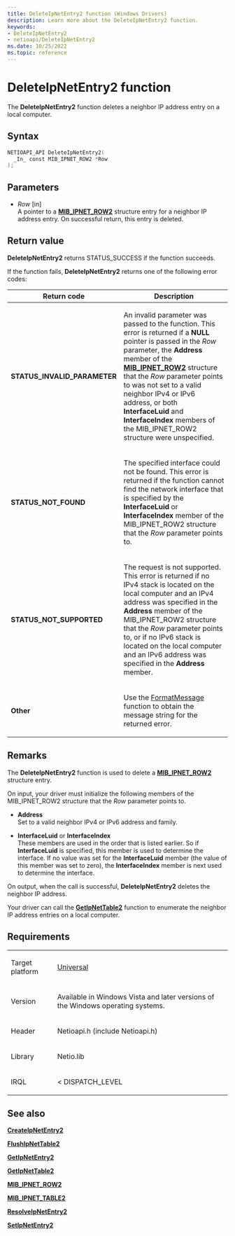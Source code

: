 ```yaml
---
title: DeleteIpNetEntry2 function (Windows Drivers)
description: Learn more about the DeleteIpNetEntry2 function.
keywords:
- DeleteIpNetEntry2
- netioapi/DeleteIpNetEntry2
ms.date: 10/25/2022
ms.topic: reference
---
```


# DeleteIpNetEntry2 function

The **DeleteIpNetEntry2** function deletes a neighbor IP address entry on a local computer.

## Syntax

``` c++
NETIOAPI_API DeleteIpNetEntry2(
  _In_ const MIB_IPNET_ROW2 *Row
);
```

## Parameters

- *Row* \[in\]  
   A pointer to a [**MIB\_IPNET\_ROW2**](mib-ipnet-row2.md) structure entry for a neighbor IP address entry. On successful return, this entry is deleted.

## Return value

**DeleteIpNetEntry2** returns STATUS\_SUCCESS if the function succeeds.

If the function fails, **DeleteIpNetEntry2** returns one of the following error codes:

<table>
<thead>
<tr class="header">
<th>Return code</th>
<th>Description</th>
</tr>
</thead>
<tbody>
<tr class="odd">
<td><strong>STATUS_INVALID_PARAMETER</strong></td>
<td><p>An invalid parameter was passed to the function. This error is returned if a <strong>NULL</strong> pointer is passed in the <em>Row</em> parameter, the <strong>Address</strong> member of the <a href="mib-ipnet-row2.md"><strong>MIB_IPNET_ROW2</strong></a> structure that the <em>Row</em> parameter points to was not set to a valid neighbor IPv4 or IPv6 address, or both <strong>InterfaceLuid</strong> and <strong>InterfaceIndex</strong> members of the MIB_IPNET_ROW2 structure were unspecified.</p></td>
</tr>
<tr class="even">
<td><strong>STATUS_NOT_FOUND</strong></td>
<td><p>The specified interface could not be found. This error is returned if the function cannot find the network interface that is specified by the <strong>InterfaceLuid</strong> or <strong>InterfaceIndex</strong> member of the MIB_IPNET_ROW2 structure that the <em>Row</em> parameter points to.</p></td>
</tr>
<tr class="odd">
<td><strong>STATUS_NOT_SUPPORTED</strong></td>
<td><p>The request is not supported. This error is returned if no IPv4 stack is located on the local computer and an IPv4 address was specified in the <strong>Address</strong> member of the MIB_IPNET_ROW2 structure that the <em>Row</em> parameter points to, or if no IPv6 stack is located on the local computer and an IPv6 address was specified in the <strong>Address</strong> member.</p></td>
</tr>
<tr class="even">
<td><strong>Other</strong></td>
<td><p>Use the <a href="/windows/win32/api/winbase/nf-winbase-formatmessage">FormatMessage</a> function to obtain the message string for the returned error.</p></td>
</tr>
</tbody>
</table>

## Remarks

The **DeleteIpNetEntry2** function is used to delete a [**MIB\_IPNET\_ROW2**](mib-ipnet-row2.md) structure entry.

On input, your driver must initialize the following members of the MIB\_IPNET\_ROW2 structure that the *Row* parameter points to.

- **Address**  
   Set to a valid neighbor IPv4 or IPv6 address and family.

- **InterfaceLuid** or **InterfaceIndex**  
   These members are used in the order that is listed earlier. So if **InterfaceLuid** is specified, this member is used to determine the interface. If no value was set for the **InterfaceLuid** member (the value of this member was set to zero), the **InterfaceIndex** member is next used to determine the interface.

On output, when the call is successful, **DeleteIpNetEntry2** deletes the neighbor IP address.

Your driver can call the [**GetIpNetTable2**](getipnettable2.md) function to enumerate the neighbor IP address entries on a local computer.

## Requirements

<table>
<tbody>
<tr class="odd">
<td><p>Target platform</p></td>
<td><a href="/windows-hardware/drivers/develop/target-platforms">Universal</a></td>
</tr>
<tr class="even">
<td><p>Version</p></td>
<td><p>Available in Windows Vista and later versions of the Windows operating systems.</p></td>
</tr>
<tr class="odd">
<td><p>Header</p></td>
<td>Netioapi.h (include Netioapi.h)</td>
</tr>
<tr class="even">
<td><p>Library</p></td>
<td>Netio.lib</td>
</tr>
<tr class="odd">
<td><p>IRQL</p></td>
<td><p>&lt; DISPATCH_LEVEL</p></td>
</tr>
</tbody>
</table>

## See also

[**CreateIpNetEntry2**](createipnetentry2.md)

[**FlushIpNetTable2**](flushipnettable2.md)

[**GetIpNetEntry2**](getipnetentry2.md)

[**GetIpNetTable2**](getipnettable2.md)

[**MIB\_IPNET\_ROW2**](mib-ipnet-row2.md)

[**MIB\_IPNET\_TABLE2**](mib-ipnet-table2.md)

[**ResolveIpNetEntry2**](resolveipnetentry2.md)

[**SetIpNetEntry2**](setipnetentry2.md)
